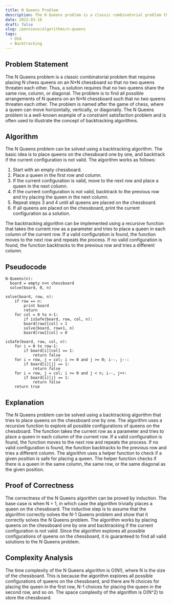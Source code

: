 ```yaml
---
title: N Queens Problem
description: The N Queens problem is a classic combinatorial problem that requires placing N chess queens on an N×N chessboard so that no two queens threaten each other. Thus, a solution requires that no two queens share the same row, column, or diagonal.
date: 2022-03-16
draft: false
slug: /pensieve/algorithms/n-queens
tags:
  - DSA
  - Backtracking
---
```

## Problem Statement

The N Queens problem is a classic combinatorial problem that requires placing N chess queens on an N×N chessboard so that no two queens threaten each other. Thus, a solution requires that no two queens share the same row, column, or diagonal. The problem is to find all possible arrangements of N queens on an N×N chessboard such that no two queens threaten each other. The problem is named after the game of chess, where a queen can move horizontally, vertically, or diagonally. The N Queens problem is a well-known example of a constraint satisfaction problem and is often used to illustrate the concept of backtracking algorithms.

## Algorithm

The N Queens problem can be solved using a backtracking algorithm. The basic idea is to place queens on the chessboard one by one, and backtrack if the current configuration is not valid. The algorithm works as follows:

1. Start with an empty chessboard.
2. Place a queen in the first row and column.
3. If the current configuration is valid, move to the next row and place a queen in the next column.
4. If the current configuration is not valid, backtrack to the previous row and try placing the queen in the next column.
5. Repeat steps 3 and 4 until all queens are placed on the chessboard.
6. If all queens are placed on the chessboard, print the current configuration as a solution.

The backtracking algorithm can be implemented using a recursive function that takes the current row as a parameter and tries to place a queen in each column of the current row. If a valid configuration is found, the function moves to the next row and repeats the process. If no valid configuration is found, the function backtracks to the previous row and tries a different column.

## Pseudocode

```pseudocode
N-Queens(n):
  board = empty n×n chessboard
  solve(board, 0, n)

solve(board, row, n):
    if row == n:
        print board
        return
    for col = 0 to n-1:
        if isSafe(board, row, col, n):
        board[row][col] = 1
        solve(board, row+1, n)
        board[row][col] = 0

isSafe(board, row, col, n):
    for i = 0 to row-1:
        if board[i][col] == 1:
            return false
    for i = row, j = col; i >= 0 and j >= 0; i--, j--:
        if board[i][j] == 1:
            return false
    for i = row, j = col; i >= 0 and j < n; i--, j++:
        if board[i][j] == 1:
            return false
    return true
```

## Explanation

The N Queens problem can be solved using a backtracking algorithm that tries to place queens on the chessboard one by one. The algorithm uses a recursive function to explore all possible configurations of queens on the chessboard. The function takes the current row as a parameter and tries to place a queen in each column of the current row. If a valid configuration is found, the function moves to the next row and repeats the process. If no valid configuration is found, the function backtracks to the previous row and tries a different column. The algorithm uses a helper function to check if a given position is safe for placing a queen. The helper function checks if there is a queen in the same column, the same row, or the same diagonal as the given position.

## Proof of Correctness

The correctness of the N Queens algorithm can be proved by induction. The base case is when N = 1, in which case the algorithm trivially places a queen on the chessboard. The inductive step is to assume that the algorithm correctly solves the N-1 Queens problem and show that it correctly solves the N Queens problem. The algorithm works by placing queens on the chessboard one by one and backtracking if the current configuration is not valid. Since the algorithm explores all possible configurations of queens on the chessboard, it is guaranteed to find all valid solutions to the N Queens problem.

## Complexity Analysis

The time complexity of the N Queens algorithm is O(N!), where N is the size of the chessboard. This is because the algorithm explores all possible configurations of queens on the chessboard, and there are N choices for placing the queen in the first row, N-1 choices for placing the queen in the second row, and so on. The space complexity of the algorithm is O(N^2) to store the chessboard.